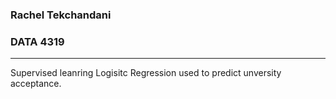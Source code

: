 ### Rachel Tekchandani
### DATA 4319
----
Supervised leanring
 Logisitc Regression used to predict unversity acceptance.
